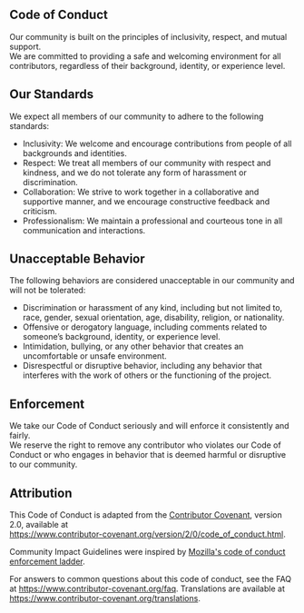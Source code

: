 ## Code of Conduct

Our community is built on the principles of inclusivity, respect, and mutual support.\
We are committed to providing a safe and welcoming environment for all contributors, regardless of their background, identity, or experience level.

## Our Standards

We expect all members of our community to adhere to the following standards:
- Inclusivity: We welcome and encourage contributions from people of all backgrounds and identities.
- Respect: We treat all members of our community with respect and kindness, and we do not tolerate any form of harassment or discrimination.
- Collaboration: We strive to work together in a collaborative and supportive manner, and we encourage constructive feedback and criticism.
- Professionalism: We maintain a professional and courteous tone in all communication and interactions.

## Unacceptable Behavior

The following behaviors are considered unacceptable in our community and will not be tolerated:
- Discrimination or harassment of any kind, including but not limited to, race, gender, sexual orientation, age, disability, religion, or nationality.
- Offensive or derogatory language, including comments related to someone’s background, identity, or experience level.
- Intimidation, bullying, or any other behavior that creates an uncomfortable or unsafe environment.
- Disrespectful or disruptive behavior, including any behavior that interferes with the work of others or the functioning of the project.

## Enforcement

We take our Code of Conduct seriously and will enforce it consistently and fairly.\
We reserve the right to remove any contributor who violates our Code of Conduct or who engages in behavior that is deemed harmful or disruptive to our community.

## Attribution

This Code of Conduct is adapted from the [Contributor Covenant][homepage], version 2.0, available at\
https://www.contributor-covenant.org/version/2/0/code_of_conduct.html.

Community Impact Guidelines were inspired by [Mozilla's code of conduct enforcement ladder](https://github.com/mozilla/diversity).

[homepage]: https://www.contributor-covenant.org

For answers to common questions about this code of conduct, see the FAQ at
https://www.contributor-covenant.org/faq. Translations are available at
https://www.contributor-covenant.org/translations.
